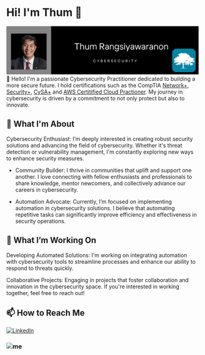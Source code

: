 # Hi! I'm Thum 👋 #
<img src = "https://github.com/thumrang/thumrang/blob/main/Thum%20Rangsiyawawranon.png" >
👋 Hello! I'm a passionate Cybersecurity Practitioner dedicated to building a more secure future. I hold certifications such as the CompTIA <a href = "https://www.credly.com/badges/107cf936-2e78-432f-846f-8014c1da59f5/linked_in_profile">Network+</a>, <a href = "https://www.credly.com/badges/a6cd98ee-b5e3-49e5-8fdb-73cd398a4792/linked_in_profile">Security+</a>, <a href = "https://www.credly.com/badges/ae6ff2d4-a1a2-4469-8e26-bfb54392e069/linked_in_profile">CySA+</a> and <a href = "https://www.credly.com/badges/4d820762-1506-41a5-a7a5-afd8e2349027/linked_in_profile">AWS Certitified Cloud Practioner</a>. My journey in cybersecurity is driven by a commitment to not only protect but also to innovate.

## 🌟 What I'm About
Cybersecurity Enthusiast: I’m deeply interested in creating robust security solutions and advancing the field of cybersecurity. Whether it's threat detection or vulnerability management, I'm constantly exploring new ways to enhance security measures.

- Community Builder: I thrive in communities that uplift and support one another. I love connecting with fellow enthusiasts and professionals to share knowledge, mentor newcomers, and collectively advance our careers in cybersecurity.

- Automation Advocate: Currently, I’m focused on implementing automation in cybersecurity solutions. I believe that automating repetitive tasks can significantly improve efficiency and effectiveness in security operations.

## 🚀 What I’m Working On
Developing Automated Solutions: I'm working on integrating automation with cybersecurity tools to streamline processes and enhance our ability to respond to threats quickly.

Collaborative Projects: Engaging in projects that foster collaboration and innovation in the cybersecurity space. If you're interested in working together, feel free to reach out!

## 📫 How to Reach Me
[![LinkedIn](https://img.shields.io/badge/LinkedIn-0077B5?style=for-the-badge&logo=linkedin&logoColor=white)](https://www.linkedin.com/in/thum-rang/)


### ![me](https://github.com/thumrang/thumrang/blob/main/giphy-downsized-large.gif)




























